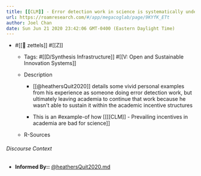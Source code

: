 ```yaml
---
title: [[CLM]] - Error detection work in science is systematically undervalued
url: https://roamresearch.com/#/app/megacoglab/page/9KYfK_ETt
author: Joel Chan
date: Sun Jun 21 2020 23:42:06 GMT-0400 (Eastern Daylight Time)
---
```


- #[[🌲 zettels]] #[[Z]]

    - Tags: #[[D/Synthesis Infrastructure]] #[[V: Open and Sustainable Innovation Systems]]

    - Description

        - [[@heathersQuit2020]] details some vivid personal examples from his experience as someone doing error detection work, but ultimately leaving academia to continue that work because he wasn't able to sustain it within the academic incentive structures

        - This is an #example-of how [[[[CLM]] - Prevailing incentives in academia are bad for science]]

    - R-Sources

###### Discourse Context

- **Informed By::** [@heathersQuit2020.md](@heathersQuit2020.md)

